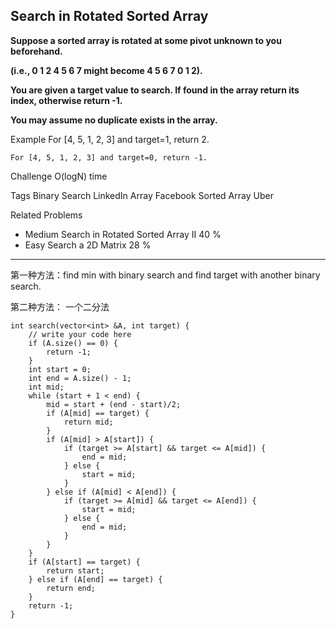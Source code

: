 ## Search in Rotated Sorted Array  ##

**Suppose a sorted array is rotated at some pivot unknown to you beforehand.**

**(i.e., 0 1 2 4 5 6 7 might become 4 5 6 7 0 1 2).**

**You are given a target value to search. If found in the array return its index, otherwise return -1.**

**You may assume no duplicate exists in the array.**

Example
	For [4, 5, 1, 2, 3] and target=1, return 2.
	
	For [4, 5, 1, 2, 3] and target=0, return -1.

Challenge 
O(logN) time

Tags 
Binary Search LinkedIn Array Facebook Sorted Array Uber

Related Problems 

- Medium Search in Rotated Sorted Array II 40 %
- Easy Search a 2D Matrix 28 %

----------
第一种方法：find min with binary search and find target with another binary search.

第二种方法： 一个二分法

	int search(vector<int> &A, int target) {
	    // write your code here
	    if (A.size() == 0) {
	        return -1;
	    }
	    int start = 0;
	    int end = A.size() - 1;
	    int mid;
	    while (start + 1 < end) {
	        mid = start + (end - start)/2;
	        if (A[mid] == target) {
	            return mid;
	        }
	        if (A[mid] > A[start]) {
	            if (target >= A[start] && target <= A[mid]) {
	                end = mid;
	            } else {
	                start = mid;
	            }
	        } else if (A[mid] < A[end]) {
	            if (target >= A[mid] && target <= A[end]) {
	                start = mid;
	            } else {
	                end = mid;
	            }
	        }
	    }
	    if (A[start] == target) {
	        return start;
	    } else if (A[end] == target) {
	        return end;
	    }
	    return -1;
	}